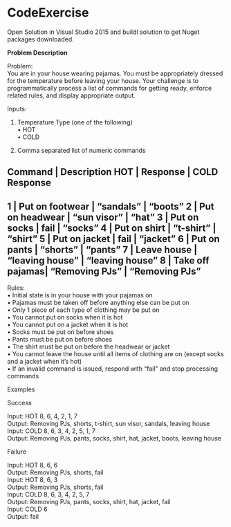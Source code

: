 # CodeExercise

Open Solution in Visual Studio 2015 and buildl solution to get Nuget packages downloaded. <br />


<b>Problem Description</b> <br />

Problem:<br />
You are in your house wearing pajamas. You must be appropriately dressed for the temperature before leaving your house.
Your challenge is to programmatically process a list of commands for getting ready, enforce related rules, and display appropriate output.

Inputs:<br />
1.	Temperature Type (one of the following) <br />
•	HOT <br />
•	COLD

2.	Comma separated list of numeric commands <br />

Command	|	Description	HOT |	Response		| COLD Response
-----------------------------------------------------------------
1		|	Put on footwear	|	“sandals”	    |  “boots”
2		|	Put on headwear	|	“sun visor”	    |   “hat”
3		|	Put on socks	|	fail	        |   “socks”
4		|	Put on shirt	|	“t-shirt”	    |   “shirt”
5		|	Put on jacket	|	fail	        |   “jacket”
6		|	Put on pants	|	“shorts”	    |    “pants”
7		|	Leave house	 	|	“leaving house”	|    “leaving house”
8		|	Take off pajamas|	“Removing PJs”	|	“Removing PJs”
---------------------------------------------------------------------
Rules: <br />
•	Initial state is in your house with your pajamas on <br />
•	Pajamas must be taken off before anything else can be put on <br />
•	Only 1 piece of each type of clothing may be put on <br />
•	You cannot put on socks when it is hot <br />
•	You cannot put on a jacket when it is hot <br />
•	Socks must be put on before shoes <br />
•	Pants must be put on before shoes <br />
•	The shirt must be put on before the headwear or jacket <br />
•	You cannot leave the house until all items of clothing are on (except socks and a jacket when it’s hot) <br />
•	If an invalid command is issued, respond with “fail” and stop processing commands <br />

Examples <br />

Success <br />

Input: HOT 8, 6, 4, 2, 1, 7<br />
Output: Removing PJs, shorts, t-shirt, sun visor, sandals, leaving house<br />
Input: COLD 8, 6, 3, 4, 2, 5, 1, 7<br />
Output: Removing PJs, pants, socks, shirt, hat, jacket, boots, leaving house<br />
 
Failure<br />

Input: HOT 8, 6, 6<br />
Output: Removing PJs, shorts, fail<br />
Input: HOT 8, 6, 3<br />
Output: Removing PJs, shorts, fail<br />
Input: COLD 8, 6, 3, 4, 2, 5, 7<br />
Output: Removing PJs, pants, socks, shirt, hat, jacket, fail<br />
Input: COLD 6<br />
Output: fail<br />
